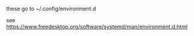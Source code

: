 these go to ~/.config/environment.d

see https://www.freedesktop.org/software/systemd/man/environment.d.html
